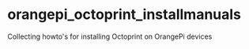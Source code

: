 # orangepi_octoprint_installmanuals
Collecting howto's for installing Octoprint on OrangePi devices
